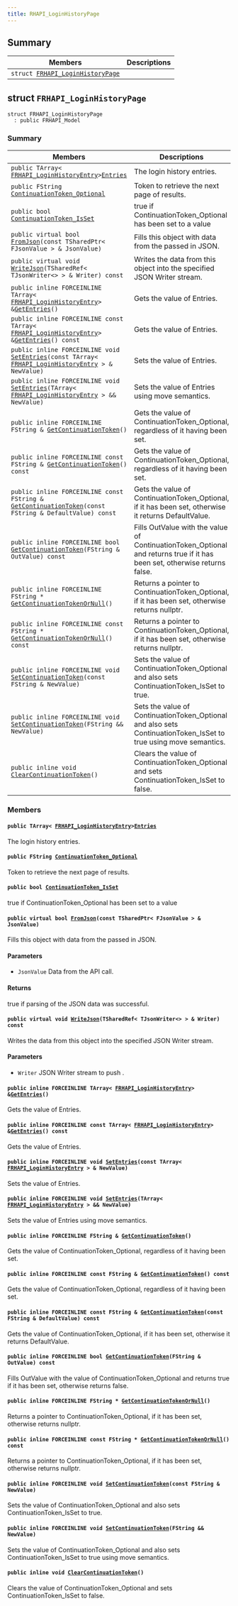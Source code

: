 ```yaml
---
title: RHAPI_LoginHistoryPage
---
```


## Summary

 Members                        | Descriptions                                
--------------------------------|---------------------------------------------
`struct `[`FRHAPI_LoginHistoryPage`](#structFRHAPI__LoginHistoryPage) | 

## struct `FRHAPI_LoginHistoryPage` <a id="structFRHAPI__LoginHistoryPage"></a>

```
struct FRHAPI_LoginHistoryPage
  : public FRHAPI_Model
```

### Summary

 Members                        | Descriptions                                
--------------------------------|---------------------------------------------
`public TArray< `[`FRHAPI_LoginHistoryEntry`](RHAPI_LoginHistoryEntry.md#structFRHAPI__LoginHistoryEntry)` > `[`Entries`](#structFRHAPI__LoginHistoryPage_1ab49054edc49807c4285bbbd0b4bfc747) | The login history entries.
`public FString `[`ContinuationToken_Optional`](#structFRHAPI__LoginHistoryPage_1a7f15192e09602cfab9b46bbd8a882260) | Token to retrieve the next page of results.
`public bool `[`ContinuationToken_IsSet`](#structFRHAPI__LoginHistoryPage_1aa7efa46fc736debb688497937a2930ed) | true if ContinuationToken_Optional has been set to a value
`public virtual bool `[`FromJson`](#structFRHAPI__LoginHistoryPage_1a9320e1edf84affdb1e680ccab65de6e9)`(const TSharedPtr< FJsonValue > & JsonValue)` | Fills this object with data from the passed in JSON.
`public virtual void `[`WriteJson`](#structFRHAPI__LoginHistoryPage_1a81e7af4eeb918870bd207dea0080bfbb)`(TSharedRef< TJsonWriter<> > & Writer) const` | Writes the data from this object into the specified JSON Writer stream.
`public inline FORCEINLINE TArray< `[`FRHAPI_LoginHistoryEntry`](RHAPI_LoginHistoryEntry.md#structFRHAPI__LoginHistoryEntry)` > & `[`GetEntries`](#structFRHAPI__LoginHistoryPage_1afaacf8b5fc958e86e3471a5c4ed1f281)`()` | Gets the value of Entries.
`public inline FORCEINLINE const TArray< `[`FRHAPI_LoginHistoryEntry`](RHAPI_LoginHistoryEntry.md#structFRHAPI__LoginHistoryEntry)` > & `[`GetEntries`](#structFRHAPI__LoginHistoryPage_1ae61c0e0d173563c63abca9c564de4975)`() const` | Gets the value of Entries.
`public inline FORCEINLINE void `[`SetEntries`](#structFRHAPI__LoginHistoryPage_1a2e101a1247b74ec4120c7c5174b9de61)`(const TArray< `[`FRHAPI_LoginHistoryEntry`](RHAPI_LoginHistoryEntry.md#structFRHAPI__LoginHistoryEntry)` > & NewValue)` | Sets the value of Entries.
`public inline FORCEINLINE void `[`SetEntries`](#structFRHAPI__LoginHistoryPage_1a752201c17a084f9b94f47a88411ea331)`(TArray< `[`FRHAPI_LoginHistoryEntry`](RHAPI_LoginHistoryEntry.md#structFRHAPI__LoginHistoryEntry)` > && NewValue)` | Sets the value of Entries using move semantics.
`public inline FORCEINLINE FString & `[`GetContinuationToken`](#structFRHAPI__LoginHistoryPage_1a90f8e14526de8afab3fc3b871ac243de)`()` | Gets the value of ContinuationToken_Optional, regardless of it having been set.
`public inline FORCEINLINE const FString & `[`GetContinuationToken`](#structFRHAPI__LoginHistoryPage_1a120e1f9e770523cc42caa0f4f3853177)`() const` | Gets the value of ContinuationToken_Optional, regardless of it having been set.
`public inline FORCEINLINE const FString & `[`GetContinuationToken`](#structFRHAPI__LoginHistoryPage_1ae8f4f452af49b420286130fa31aaa515)`(const FString & DefaultValue) const` | Gets the value of ContinuationToken_Optional, if it has been set, otherwise it returns DefaultValue.
`public inline FORCEINLINE bool `[`GetContinuationToken`](#structFRHAPI__LoginHistoryPage_1a066e4d93f7d798e067eb1723c5d409c4)`(FString & OutValue) const` | Fills OutValue with the value of ContinuationToken_Optional and returns true if it has been set, otherwise returns false.
`public inline FORCEINLINE FString * `[`GetContinuationTokenOrNull`](#structFRHAPI__LoginHistoryPage_1a396147db62b18011ba99fbd71e08378e)`()` | Returns a pointer to ContinuationToken_Optional, if it has been set, otherwise returns nullptr.
`public inline FORCEINLINE const FString * `[`GetContinuationTokenOrNull`](#structFRHAPI__LoginHistoryPage_1a18a03ce26c27b114657f4f19e41b3426)`() const` | Returns a pointer to ContinuationToken_Optional, if it has been set, otherwise returns nullptr.
`public inline FORCEINLINE void `[`SetContinuationToken`](#structFRHAPI__LoginHistoryPage_1a9395d4a21780f1df542a469972ace59c)`(const FString & NewValue)` | Sets the value of ContinuationToken_Optional and also sets ContinuationToken_IsSet to true.
`public inline FORCEINLINE void `[`SetContinuationToken`](#structFRHAPI__LoginHistoryPage_1a58c874fd294b7befa1a2dbbfb640b44f)`(FString && NewValue)` | Sets the value of ContinuationToken_Optional and also sets ContinuationToken_IsSet to true using move semantics.
`public inline void `[`ClearContinuationToken`](#structFRHAPI__LoginHistoryPage_1a0aadae52cf25417902e09c1378374209)`()` | Clears the value of ContinuationToken_Optional and sets ContinuationToken_IsSet to false.

### Members

#### `public TArray< `[`FRHAPI_LoginHistoryEntry`](RHAPI_LoginHistoryEntry.md#structFRHAPI__LoginHistoryEntry)` > `[`Entries`](#structFRHAPI__LoginHistoryPage_1ab49054edc49807c4285bbbd0b4bfc747) <a id="structFRHAPI__LoginHistoryPage_1ab49054edc49807c4285bbbd0b4bfc747"></a>

The login history entries.

#### `public FString `[`ContinuationToken_Optional`](#structFRHAPI__LoginHistoryPage_1a7f15192e09602cfab9b46bbd8a882260) <a id="structFRHAPI__LoginHistoryPage_1a7f15192e09602cfab9b46bbd8a882260"></a>

Token to retrieve the next page of results.

#### `public bool `[`ContinuationToken_IsSet`](#structFRHAPI__LoginHistoryPage_1aa7efa46fc736debb688497937a2930ed) <a id="structFRHAPI__LoginHistoryPage_1aa7efa46fc736debb688497937a2930ed"></a>

true if ContinuationToken_Optional has been set to a value

#### `public virtual bool `[`FromJson`](#structFRHAPI__LoginHistoryPage_1a9320e1edf84affdb1e680ccab65de6e9)`(const TSharedPtr< FJsonValue > & JsonValue)` <a id="structFRHAPI__LoginHistoryPage_1a9320e1edf84affdb1e680ccab65de6e9"></a>

Fills this object with data from the passed in JSON.

#### Parameters
* `JsonValue` Data from the API call.

#### Returns
true if parsing of the JSON data was successful.

#### `public virtual void `[`WriteJson`](#structFRHAPI__LoginHistoryPage_1a81e7af4eeb918870bd207dea0080bfbb)`(TSharedRef< TJsonWriter<> > & Writer) const` <a id="structFRHAPI__LoginHistoryPage_1a81e7af4eeb918870bd207dea0080bfbb"></a>

Writes the data from this object into the specified JSON Writer stream.

#### Parameters
* `Writer` JSON Writer stream to push .

#### `public inline FORCEINLINE TArray< `[`FRHAPI_LoginHistoryEntry`](RHAPI_LoginHistoryEntry.md#structFRHAPI__LoginHistoryEntry)` > & `[`GetEntries`](#structFRHAPI__LoginHistoryPage_1afaacf8b5fc958e86e3471a5c4ed1f281)`()` <a id="structFRHAPI__LoginHistoryPage_1afaacf8b5fc958e86e3471a5c4ed1f281"></a>

Gets the value of Entries.

#### `public inline FORCEINLINE const TArray< `[`FRHAPI_LoginHistoryEntry`](RHAPI_LoginHistoryEntry.md#structFRHAPI__LoginHistoryEntry)` > & `[`GetEntries`](#structFRHAPI__LoginHistoryPage_1ae61c0e0d173563c63abca9c564de4975)`() const` <a id="structFRHAPI__LoginHistoryPage_1ae61c0e0d173563c63abca9c564de4975"></a>

Gets the value of Entries.

#### `public inline FORCEINLINE void `[`SetEntries`](#structFRHAPI__LoginHistoryPage_1a2e101a1247b74ec4120c7c5174b9de61)`(const TArray< `[`FRHAPI_LoginHistoryEntry`](RHAPI_LoginHistoryEntry.md#structFRHAPI__LoginHistoryEntry)` > & NewValue)` <a id="structFRHAPI__LoginHistoryPage_1a2e101a1247b74ec4120c7c5174b9de61"></a>

Sets the value of Entries.

#### `public inline FORCEINLINE void `[`SetEntries`](#structFRHAPI__LoginHistoryPage_1a752201c17a084f9b94f47a88411ea331)`(TArray< `[`FRHAPI_LoginHistoryEntry`](RHAPI_LoginHistoryEntry.md#structFRHAPI__LoginHistoryEntry)` > && NewValue)` <a id="structFRHAPI__LoginHistoryPage_1a752201c17a084f9b94f47a88411ea331"></a>

Sets the value of Entries using move semantics.

#### `public inline FORCEINLINE FString & `[`GetContinuationToken`](#structFRHAPI__LoginHistoryPage_1a90f8e14526de8afab3fc3b871ac243de)`()` <a id="structFRHAPI__LoginHistoryPage_1a90f8e14526de8afab3fc3b871ac243de"></a>

Gets the value of ContinuationToken_Optional, regardless of it having been set.

#### `public inline FORCEINLINE const FString & `[`GetContinuationToken`](#structFRHAPI__LoginHistoryPage_1a120e1f9e770523cc42caa0f4f3853177)`() const` <a id="structFRHAPI__LoginHistoryPage_1a120e1f9e770523cc42caa0f4f3853177"></a>

Gets the value of ContinuationToken_Optional, regardless of it having been set.

#### `public inline FORCEINLINE const FString & `[`GetContinuationToken`](#structFRHAPI__LoginHistoryPage_1ae8f4f452af49b420286130fa31aaa515)`(const FString & DefaultValue) const` <a id="structFRHAPI__LoginHistoryPage_1ae8f4f452af49b420286130fa31aaa515"></a>

Gets the value of ContinuationToken_Optional, if it has been set, otherwise it returns DefaultValue.

#### `public inline FORCEINLINE bool `[`GetContinuationToken`](#structFRHAPI__LoginHistoryPage_1a066e4d93f7d798e067eb1723c5d409c4)`(FString & OutValue) const` <a id="structFRHAPI__LoginHistoryPage_1a066e4d93f7d798e067eb1723c5d409c4"></a>

Fills OutValue with the value of ContinuationToken_Optional and returns true if it has been set, otherwise returns false.

#### `public inline FORCEINLINE FString * `[`GetContinuationTokenOrNull`](#structFRHAPI__LoginHistoryPage_1a396147db62b18011ba99fbd71e08378e)`()` <a id="structFRHAPI__LoginHistoryPage_1a396147db62b18011ba99fbd71e08378e"></a>

Returns a pointer to ContinuationToken_Optional, if it has been set, otherwise returns nullptr.

#### `public inline FORCEINLINE const FString * `[`GetContinuationTokenOrNull`](#structFRHAPI__LoginHistoryPage_1a18a03ce26c27b114657f4f19e41b3426)`() const` <a id="structFRHAPI__LoginHistoryPage_1a18a03ce26c27b114657f4f19e41b3426"></a>

Returns a pointer to ContinuationToken_Optional, if it has been set, otherwise returns nullptr.

#### `public inline FORCEINLINE void `[`SetContinuationToken`](#structFRHAPI__LoginHistoryPage_1a9395d4a21780f1df542a469972ace59c)`(const FString & NewValue)` <a id="structFRHAPI__LoginHistoryPage_1a9395d4a21780f1df542a469972ace59c"></a>

Sets the value of ContinuationToken_Optional and also sets ContinuationToken_IsSet to true.

#### `public inline FORCEINLINE void `[`SetContinuationToken`](#structFRHAPI__LoginHistoryPage_1a58c874fd294b7befa1a2dbbfb640b44f)`(FString && NewValue)` <a id="structFRHAPI__LoginHistoryPage_1a58c874fd294b7befa1a2dbbfb640b44f"></a>

Sets the value of ContinuationToken_Optional and also sets ContinuationToken_IsSet to true using move semantics.

#### `public inline void `[`ClearContinuationToken`](#structFRHAPI__LoginHistoryPage_1a0aadae52cf25417902e09c1378374209)`()` <a id="structFRHAPI__LoginHistoryPage_1a0aadae52cf25417902e09c1378374209"></a>

Clears the value of ContinuationToken_Optional and sets ContinuationToken_IsSet to false.

